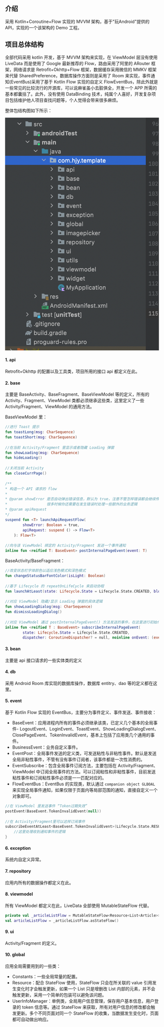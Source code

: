 ## 介绍

采用 Kotlin+Coroutine+Flow 实现的 MVVM 架构，基于"玩Android"提供的 API，实现的一个该架构的 Demo 工程。

## 项目总体结构

全部代码采用 kotlin 开发，基于 MVVM 架构来实现，在 ViewModel 层没有使用 LiveData 而是使用了 Google 最新推荐的 Flow，路由采用了阿里的 ARouter 框架，网络请求是 Retrofit+Okhttp+Flow 框架，数据缓存采用微信的 MMKV 框架来代替 SharedPreference，数据库操作方面则是采用了 Room 来实现，事件通知(EventBus)采用了基于 Kotlin Flow 实现的自定义 FlowEventBus，除此外就是一些常见的比较流行的开源库，可以说麻雀虽小去脏俱全，开发一个 APP 所需的基本都囊括了。此外，没有使用 DataBinding 技术，纯属个人喜好，开发复杂项目包括维护他人项目查找问题等，个人觉得会带来很多麻烦。

整体包结构图如下所示：



![包结构图](./images/package-structure.png)



#### 1. api

Retrofit+Okhttp 的配置以及工具类，项目所用的接口 api 都定义在此。

#### 2. base

主要是 BaseActivity、BaseFragment、BaseViewModel 等的定义，所有的 Activity、Fragment、ViewModel 类都必须继承这些类，这里定义了一些 Activity/Fragment、ViewModel 的通用方法。

BaseViewModel 里：

```kotlin
//进行 Toast 提示
fun toastLong(msg: CharSequence)
fun toastShort(msg: CharSequence)

//在当前 Activity/Fragment 里显示或者隐藏 Loading 弹窗
fun showLoading(msg: CharSequence)
fun hideLoading()

//关闭当前 Activity
fun closeCurrPage()

/**
* 构造一个 API 请求的 flow
*
* @param showError 是否自动弹出错误信息，默认为 true，注意不管怎样错误都会继续传递下去，
*                  很多时候你还需要在发生错误时处理一些额外的业务逻辑
* @param apiRequest
*/
suspend fun <T> launchApiRequestFlow(
        showError: Boolean = true,
        apiRequest: suspend () -> Flow<T>
    ): Flow<T>

//向与该 ViewModel 绑定的 Activity/Fragment 发送一个事件通知
inline fun <reified T: BaseEvent> postInternalPageEvent(event: T)
```



BaseActivity/BaseFragment：

```kotlin
//改变状态栏字体颜色以适应浅色模式和深色模式
fun changeStatusBarFontColor(isLight: Boolean)

//基于 Lifecycle 的 repeatOnLifeCycle 来启动协程
fun launchAtLeast(state: Lifecycle.State = Lifecycle.State.CREATED, block: suspend CoroutineScope.() -> Unit)

//对应 ViewModel 隐藏/显示 Loading 弹窗的具体逻辑
fun showLoadingDialog(msg: CharSequence)
fun dismissLoadingDialog()

//对应 ViewModel 通过 postInternalPageEvent() 方法发送的事件，在这里进行初始化监听
inline fun <reified T : BaseEvent> subscribeInternalPageEvent(
        state: Lifecycle.State = Lifecycle.State.CREATED,
        dispatcher: CoroutineDispatcher? = null, noinline onEvent: (event: T) -> Unit)
```



#### 3. bean

主要是 api 接口请求的一些实体类的定义



#### 4. db

采用 Android Room 库实现的数据库操作，数据库 entitry、dao 等的定义都在这里。



#### 5. event

基于 Kotlin Flow 实现的 EventBus，主要分为事件定义、事件发送、事件接收：

* BaseEvent：应用进程内所有的事件必须继承该类，已定义几个基本的全局事件- LogoutEvent、LoginEvent、ToastEvent、ShowLoadingDialogEvent、ClosePageEvent、TokenInvalidEvent，基本上包括了应用类几个通用的事件。
* BusinessEvent：业务自定义事件。
* EventPost：全局事件发送的定义类，可发送粘性与非粘性事件。默认是发送全局非粘性事件，不管有没有事件订阅者，该事件都是一次性消费的。
* EventSubscribe：包含全局事件订阅方法，主要包括在 Activity/Fragment、ViewModel 中订阅全局事件的方法。可以订阅粘性和非粘性事件，目前发送粘性事件和订阅粘性事件必须是一一匹配对应的。
* FlowEventBus：EventBus 的实现类，默认通过 `companion object GLBOAL` 来实现全局事件通知，如果仅限于页面内等局部范围的通知，直接自定义一个对象即可。

```kotlin
//在 ViewModel 里发送事件 “Token过期失效”
postEvent(BaseEvent.TokenInvalidEvent(null))

//在 Activity/Fragment里可以这样订阅事件
subscribeEventAtLeast<BaseEvent.TokenInvalidEvent>(Lifecycle.State.RESUMED) {
	//这里处理收到通知事件的逻辑
}

```



#### 6. exception

系统内自定义异常。

#### 7. repository

应用内所有的数据操作都定义在此。

#### 8. viewmodel

所有 ViewModel 都定义在此，LiveData 全部使用 MutableStateFlow 代替。

```kotlin
private val _articleListFlow = MutableStateFlow<Resource<List<Article>>>(Resource(null))
val articleListFlow = _articleListFlow.asStateFlow()
```



#### 9. ui

Activity/Fragment 的定义。

#### 10. global

应用全局需要用到的一些类：

* Constants：一些全局常量的配置。
* Resource：配合 StateFlow 使用，StateFlow 只会在所关联的 value 引用发生变化时才会触发更新，如果一个 List 只是增删改 List 内部的元素，并不会触发更新，采用一个简单的包装可以避免该问题。
* UserInfoManager：单例类，全局用户信息管理，保存用户基本信息，用户登录的 token 信息等。通过 StateFlow 来获取，所有对用户信息的修改都会触发更新。多个不同页面对同一个 StateFlow 的收集，当数据发生变化时，页面都可自动做出响应。